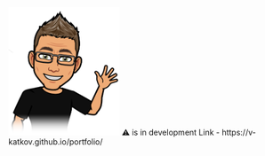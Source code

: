 <img src='img/avatar hi.png' width="200px">
⚠️ is in development
Link - https://v-katkov.github.io/portfolio/
